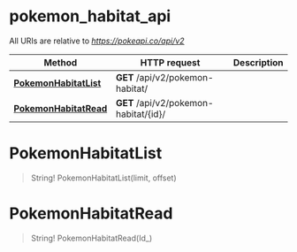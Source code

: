 # pokemon_habitat_api

All URIs are relative to *https://pokeapi.co/api/v2*

Method | HTTP request | Description
------------- | ------------- | -------------
[**PokemonHabitatList**](pokemon_habitat_api.md#PokemonHabitatList) | **GET** /api/v2/pokemon-habitat/ | 
[**PokemonHabitatRead**](pokemon_habitat_api.md#PokemonHabitatRead) | **GET** /api/v2/pokemon-habitat/{id}/ | 


<a name="PokemonHabitatList"></a>
# **PokemonHabitatList**
> String! PokemonHabitatList(limit, offset)


<a name="PokemonHabitatRead"></a>
# **PokemonHabitatRead**
> String! PokemonHabitatRead(Id_)


